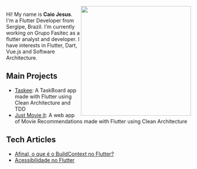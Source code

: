 <img align='right' src='https://media.giphy.com/media/YFkpsHWCsNUUo/giphy.gif' width='300"'>

Hi! My name is **Caio Jesus**. I'm a Flutter Developer from Sergipe, Brazil. I'm currently working on Grupo Fasitec as a flutter analyst and developer. I have interests in Flutter, Dart, Vue.js and Software Architecture.

## Main Projects
- [Taskee](https://github.com/caiovini64/taskee): A TaskBoard app made with Flutter using Clean Architecture and TDD
- [Just Movie it](https://github.com/caiovini64/just-movie-it): A web app of Movie Recommendations made with Flutter using Clean Architecture

## Tech Articles
- [Afinal, o que é o BuildContext no Flutter?](https://caioj3505.medium.com/afinal-o-que-%C3%A9-o-buildcontext-no-flutter-bac320763911)
- [Acessibilidade no Flutter](https://caioj3505.medium.com/acessibilidade-no-flutter-2cd3d9bf21dc)
